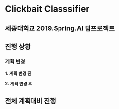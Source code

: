 Clickbait Classsifier
=====================
세종대학교 2019.Spring.AI 텀프로젝트
----------------------------------

## 진행 상황

### 계획 변경
**1. 계획 변경 전**

**2. 계획 변경 후**


## 전체 계획대비 진행 
